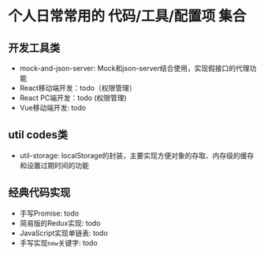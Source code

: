 # 个人日常常用的 代码/工具/配置项 集合

## 开发工具类
* mock-and-json-server: Mock和json-server结合使用，实现假接口的代理功能
* React移动端开发：todo（权限管理）
* React PC端开发：todo (权限管理)
* Vue移动端开发: todo

## util codes类
* util-storage: localStorage的封装，主要实现方便对象的存取、内存级的缓存和设置过期时间的功能

## 经典代码实现
* 手写Promise: todo
* 简易版的Redux实现: todo
* JavaScript实现单链表: todo
* 手写实现`new`关键字: todo